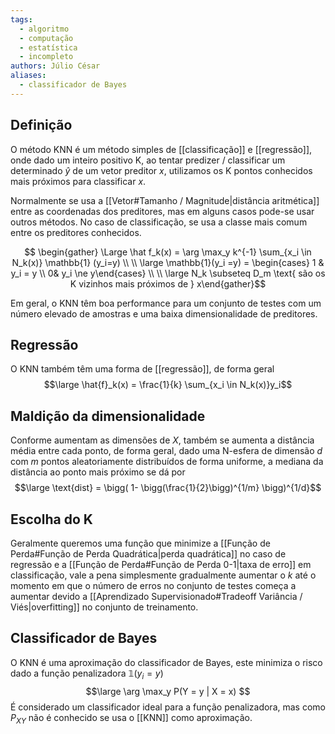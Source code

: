 ```yaml
---
tags:
  - algoritmo
  - computação
  - estatística
  - incompleto
authors: Júlio César
aliases:
  - classificador de Bayes
---
```

## Definição

O método KNN é um método simples de [[classificação]] e [[regressão]], onde dado um inteiro positivo $\text{K}$, ao tentar predizer / classificar um determinado $\hat{y}$ de um vetor preditor $x$, utilizamos os $\text{K}$ pontos conhecidos mais próximos para classificar $x$.

Normalmente se usa a [[Vetor#Tamanho / Magnitude|distância aritmética]] entre as coordenadas dos preditores, mas em alguns casos pode-se usar outros métodos. No caso de classificação, se usa a classe mais comum entre os preditores conhecidos.

$$
\begin{gather}
\Large \hat f_k(x) = \arg \max_y k^{-1} \sum_{x_i \in N_k(x)} \mathbb{1} (y_i=y) \\ \\
\large \mathbb{1}(y_i =y) = \begin{cases} 1 & y_i =  y \\ 0& y_i \ne y\end{cases}
\\ \\ \large N_k \subseteq D_m \text{ são os K vizinhos mais próximos de } x\end{gather}$$

Em geral, o KNN têm boa performance para um conjunto de testes com um número elevado de amostras e uma baixa dimensionalidade de preditores.

## Regressão

O KNN também têm uma forma de [[regressão]], de forma geral
$$\large \hat{f}_k(x) = \frac{1}{k} \sum_{x_i \in N_k(x)}y_i$$
## Maldição da dimensionalidade

Conforme aumentam as dimensões de $X$, também se aumenta a distância média entre cada ponto, de forma geral, dado uma N-esfera de dimensão $d$ com $m$ pontos aleatoriamente distribuídos de forma uniforme, a mediana da distância ao ponto mais próximo se dá por
$$\large \text{dist} = \bigg( 1- \bigg(\frac{1}{2}\bigg)^{1/m} \bigg)^{1/d}$$
## Escolha do K

Geralmente queremos uma função que minimize a [[Função de Perda#Função de Perda Quadrática|perda quadrática]] no caso de regressão e a [[Função de Perda#Função de Perda 0-1|taxa de erro]] em classificação, vale a pena simplesmente gradualmente aumentar o $k$ até o momento em que o número de erros no conjunto de testes começa a aumentar devido a [[Aprendizado Supervisionado#Tradeoff Variância / Viés|overfitting]] no conjunto de treinamento. 
## Classificador de Bayes

O KNN é uma aproximação do classificador de Bayes, este minimiza o risco dado a função penalizadora $\mathbb{1}(y_i = y)$
$$\large
\arg \max_y P(Y = y | X = x)
$$
É considerado um classificador ideal para a função penalizadora, mas como $P_{XY}$ não é conhecido se usa o [[KNN]] como aproximação.